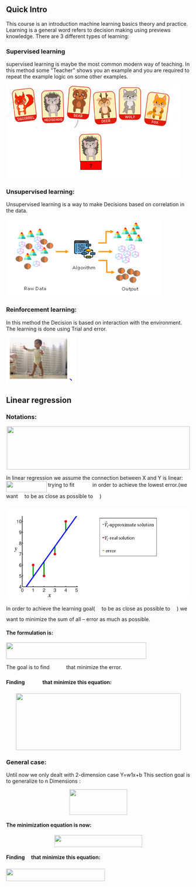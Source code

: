 ## Quick Intro

This course is an introduction machine learning basics theory and practice. Learning is a general word refers to decision making using previews knowledge. There are 3 different types of learning:

### Supervised learning
supervised learning is maybe the most common modern way of teaching. In this method some "Teacher" shows you an example
and you are required to repeat the example logic on some other examples.


<img src="./Lesson_0/image1.PNG" />

### Unsupervised learning:

Unsupervised learning is a way to make Decisions based on correlation in the data.

<img src="./Lesson_0/Image2.PNG" >


### Reinforcement learning:

In this method the Decision is based on interaction with the environment. The learning is done using Trial and error. 

<img src="./Lesson_0/Image3.PNG" >
 


## Linear regression 

### Notations:

<p align="center"><img src="/tex/deed5a976bc21a58974765470f762967.svg?invert_in_darkmode&sanitize=true" align=middle width=500.97334319999993pt height=117.56169315pt/></p>



In linear regression we assume the connection between X and Y is linear:
<img src="/tex/0c30b8a45eb9c4b777e0681c018f1f45.svg?invert_in_darkmode&sanitize=true" align=middle width=110.50777649999998pt height=31.141535699999984pt/> trying to fit <img src="/tex/f4661f991f454717a2f55bca1bbb53ea.svg?invert_in_darkmode&sanitize=true" align=middle width=41.69713019999999pt height=14.15524440000002pt/> in order to achieve the lowest error.(we want<img src="/tex/39053daaabd24fd4a891b570d0e8b71f.svg?invert_in_darkmode&sanitize=true" align=middle width=14.194299900000003pt height=31.141535699999984pt/> to be as close as possible to <img src="/tex/706e1c19ba787c7c4276ce74576768d6.svg?invert_in_darkmode&sanitize=true" align=middle width=14.19429989999999pt height=22.465723500000017pt/>)

<img src="./Lesson_1/Capture1.PNG" >


In order to achieve the learning goal(<img src="/tex/4be0688c6c52f0fe18ef69ee724c7114.svg?invert_in_darkmode&sanitize=true" align=middle width=14.19429989999999pt height=31.141535699999984pt/> to be as close as possible to <img src="/tex/706e1c19ba787c7c4276ce74576768d6.svg?invert_in_darkmode&sanitize=true" align=middle width=14.19429989999999pt height=22.465723500000017pt/>) we want to minimize the sum of all  – error as much as possible. 

#### The formulation is:

<img src="/tex/d02322874875d8983fec512aac90f760.svg?invert_in_darkmode&sanitize=true" align=middle width=383.3007585pt height=44.51174640000002pt/>
	
The goal is to find <img src="/tex/c7465abf79886de740526c2dd62ad830.svg?invert_in_darkmode&sanitize=true" align=middle width=41.69713019999999pt height=14.15524440000002pt/>that minimize the error.

#### Finding <img src="/tex/c7465abf79886de740526c2dd62ad830.svg?invert_in_darkmode&sanitize=true" align=middle width=41.69713019999999pt height=14.15524440000002pt/> that minimize this equation:

<p align="center"><img src="/tex/7ce2c1f43cb0de57a8bc0b3c6f01bcd8.svg?invert_in_darkmode&sanitize=true" align=middle width=449.0262249pt height=154.418187pt/></p>


### General case:

Until now we only dealt with 2-dimension case Y=w1x+b This section goal is to generalize to n Dimensions :
<p align="center"><img src="/tex/b19f2899fc690a170bfb567feb9dd070.svg?invert_in_darkmode&sanitize=true" align=middle width=157.88615865pt height=69.71700614999999pt/></p>

#### The minimization equation is now:
<p align="center"><img src="/tex/6fc422262f6502040f3f70c54e85d136.svg?invert_in_darkmode&sanitize=true" align=middle width=239.41068689999997pt height=32.940961349999995pt/></p>

#### Finding <img src="/tex/ae4fb5973f393577570881fc24fc2054.svg?invert_in_darkmode&sanitize=true" align=middle width=10.82192594999999pt height=14.15524440000002pt/> that minimize this equation:

<img src="/tex/380e0bd4a705031f0b3ea2ee23979386.svg?invert_in_darkmode&sanitize=true" align=middle width=270.3127812pt height=34.099002299999995pt/>









